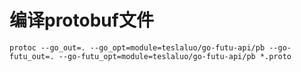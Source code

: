 # 编译protobuf文件

```
protoc --go_out=. --go_opt=module=teslaluo/go-futu-api/pb --go-futu_out=. --go-futu_opt=module=teslaluo/go-futu-api/pb *.proto
```
